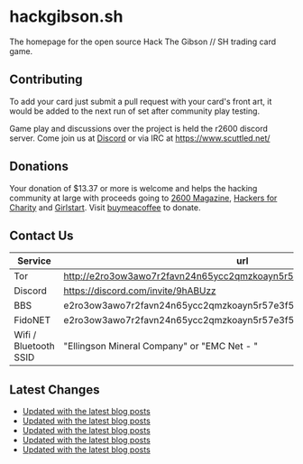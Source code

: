 # hackgibson.sh
The homepage for the open source Hack The Gibson // SH trading card game.


## Contributing

To add your card just submit a pull request with your card's front art, it would be added to the next run of set after community play testing.

Game play and discussions over the project is held the r2600 discord server. Come join us at [Discord](https://discord.com/invite/9hABUzz) or via IRC at https://www.scuttled.net/


## Donations

Your donation of $13.37 or more is welcome and helps the hacking community at large with proceeds going to [2600 Magazine](https://2600.com/), [Hackers for Charity](https://hackersforcharity.org) and [Girlstart](https://girlstart.org).  Visit [buymeacoffee](https://www.buymeacoffee.com/hackgibson.sh) to donate.


## Contact Us

Service | url
-|-
Tor | http://e2ro3ow3awo7r2favn24n65ycc2qmzkoayn5r57e3f56nvjwdcgg32ad.onion
Discord | https://discord.com/invite/9hABUzz
BBS | e2ro3ow3awo7r2favn24n65ycc2qmzkoayn5r57e3f56nvjwdcgg32ad.onion:23
FidoNET | e2ro3ow3awo7r2favn24n65ycc2qmzkoayn5r57e3f56nvjwdcgg32ad.onion:24554
Wifi / Bluetooth SSID | "Ellingson Mineral Company" or "EMC Net - <fidonet address>"

## Latest Changes
<!-- BLOG-POST-LIST:START -->
- [Updated with the latest blog posts](https://github.com/DFW2600/hackgibson.sh/commit/6891f06ea16d7d89e5f6beeeff8009b030acf5e5)
- [Updated with the latest blog posts](https://github.com/DFW2600/hackgibson.sh/commit/d35ff7b06aa144955e62b279bb86a225c83983e2)
- [Updated with the latest blog posts](https://github.com/DFW2600/hackgibson.sh/commit/1d04010079355ab650a54b0123bd54acc67b423b)
- [Updated with the latest blog posts](https://github.com/DFW2600/hackgibson.sh/commit/f8a48e89017d0eb04214d7e28cf3319bf979416d)
- [Updated with the latest blog posts](https://github.com/DFW2600/hackgibson.sh/commit/e3bb999e6e7e9924a287d50ebf5a286cca7cc8b1)
<!-- BLOG-POST-LIST:END -->
